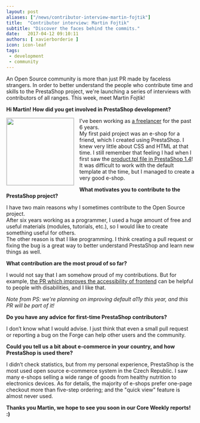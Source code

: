 ```yaml
---
layout: post
aliases: ["/news/contributor-interview-martin-fojtik"]
title:  "Contributor interview: Martin Fojtik"
subtitle: "Discover the faces behind the commits."
date:   2017-04-12 09:10:11
authors: [ xavierborderie ]
icon: icon-leaf
tags:
 - development
 - community
---
```


An Open Source community is more than just PR made by faceless strangers. In order to better understand the people who contribute time and skills to the PrestaShop project, we're launching a series of interviews with contributors of all ranges. This week, meet Martin Fojtik!


**Hi Martin! How did you get involved in PrestaShop development?**

<img style="border: 1px solid #CCC; float: left; margin: 0 1em 1em 0;" width="180" height="180" src="https://avatars1.githubusercontent.com/u/7465851"> I’ve been working as [a freelancer](http://martin-fojtik.cz/) for the past 6 years. <br/>
My first paid project was an e-shop for a friend, which I created using PrestaShop. I knew very little about CSS and HTML at that time. I still remember that feeling I had when I first saw the [product.tpl file in PrestaShop 1.4](https://github.com/PrestaShop/PrestaShop-1.4/blob/master/themes/prestashop/product.tpl)! It was difficult to work with the default template at the time, but I managed to create a very good e-shop.

**What motivates you to contribute to the PrestaShop project?**

I have two main reasons why I sometimes contribute to the Open Source project.<br/>
After six years working as a programmer, I used a huge amount of free and useful materials (modules, tutorials, etc.), so I would like to create something useful for others.<br/>
The other reason is that I like programming. I think creating a pull request or fixing the bug is a great way to better understand PrestaShop and learn new things as well.

**What contribution are the most proud of so far?**

I would not say that I am somehow proud of my contributions. But for example, [the PR which improves the accessibility of frontend](https://github.com/PrestaShop/PrestaShop/pull/7020) can be helpful to people with disabilities, and I like that.

_Note from PS: we're planning on improving default a11y this year, and this PR will be part of it!_

**Do you have any advice for first-time PrestaShop contributors?**

I don’t know what I would advise. I just think that even a small pull request or reporting a bug on the Forge can help other users and the community.

**Could you tell us a bit about e-commerce in your country, and how PrestaShop is used there?**

I didn’t check statistics, but from my personal experience, PrestaShop is the most used open source e-commerce system in the Czech Republic. I saw many e-shops selling a wide range of goods from healthy nutrition to electronics devices. As for details, the majority of e-shops prefer one-page checkout more than five-step ordering; and the "quick view" feature is almost never used. 

**Thanks you Martin, we hope to see you soon in our Core Weekly reports! :)**
